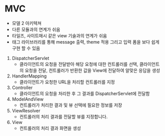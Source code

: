 # MVC
- 모델 2 아키텍쳐
- 다른 모듈과의 연계가 쉬움
- 타일즈, 사이트매시 같은 view 기술과의 연계가 쉬움
- 태그 라이브러리를 통해 message 출력, theme 적용 그리고 입력 폼을 보다 쉽게 구현 할 수 있음

1. DispatcherServlet
    - 클라이언트의 요청을 전달받아 해당 요청에 대한 컨트롤러를 선택, 클라이언트의 요청을 전달, 컨트롤러가 반환한 값을 View에 전달하여 알맞은 응답을 생성
2. HandlerMapping
    - 클라이언트가 요청한 URL을 처리할 컨트롤러를 지정
3. Controller
    - 클라이언트의 요청을 처리한 후 그 결과를 DispatcherServlet에 전달함
4. ModelAndView
    - 컨트롤러가 처리한 결과 및 뷰 선택에 필요한 정보를 저장
5. ViewResolver
    - 컨트롤러의 처리 결과를 전달할 뷰를 지정합니다.
6. View
    - 컨트롤러의 처리 결과 화면을 생성
    
